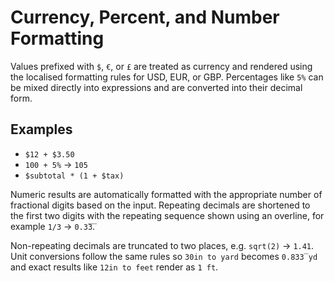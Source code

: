 # Currency, Percent, and Number Formatting

Values prefixed with `$`, `€`, or `£` are treated as currency and rendered using
the localised formatting rules for USD, EUR, or GBP. Percentages like `5%` can be
mixed directly into expressions and are converted into their decimal form.

## Examples
- `$12 + $3.50`
- `100 + 5%` → `105`
- `$subtotal * (1 + $tax)`

Numeric results are automatically formatted with the appropriate number of
fractional digits based on the input. Repeating decimals are shortened to the
first two digits with the repeating sequence shown using an overline, for
example `1/3` → `0.3̅3̅`.

Non-repeating decimals are truncated to two places, e.g. `sqrt(2)` → `1.41`. Unit conversions follow the same rules so `30in to yard` becomes `0.833̅ yd` and exact results like `12in to feet` render as `1 ft`.

